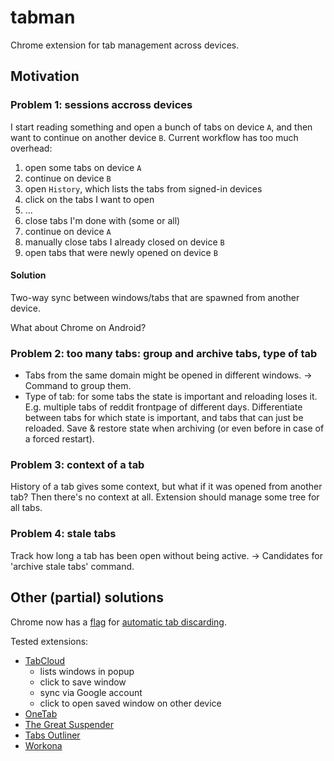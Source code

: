 # tabman
Chrome extension for tab management across devices.

## Motivation
### Problem 1: sessions accross devices
I start reading something and open a bunch of tabs on device `A`, and then want to continue on another device `B`.
Current workflow has too much overhead:

1. open some tabs on device `A`
2. continue on device `B`
  1. open `History`, which lists the tabs from signed-in devices
  2. click on the tabs I want to open
  3. ...
  4. close tabs I'm done with (some or all)
3. continue on device `A`
  1. manually close tabs I already closed on device `B`
  2. open tabs that were newly opened on device `B`

#### Solution
Two-way sync between windows/tabs that are spawned from another device.

What about Chrome on Android?

### Problem 2: too many tabs: group and archive tabs, type of tab
- Tabs from the same domain might be opened in different windows. -> Command to group them.
- Type of tab: for some tabs the state is important and reloading loses it. E.g. multiple tabs of reddit frontpage of different days. Differentiate between tabs for which state is important, and tabs that can just be reloaded. Save & restore state when archiving (or even before in case of a forced restart).

### Problem 3: context of a tab
History of a tab gives some context, but what if it was opened from another tab? Then there's no context at all.
Extension should manage some tree for all tabs.

### Problem 4: stale tabs
Track how long a tab has been open without being active. -> Candidates for 'archive stale tabs' command.

## Other (partial) solutions
Chrome now has a [flag](chrome://flags/#automatic-tab-discarding) for [automatic tab discarding](https://developers.google.com/web/updates/2015/09/tab-discarding).

Tested extensions:

- [TabCloud](https://chrome.google.com/webstore/detail/tabcloud/npecfdijgoblfcgagoijgmgejmcpnhof)
  - lists windows in popup
  - click to save window
  - sync via Google account
  - click to open saved window on other device
- [OneTab](http://www.one-tab.com/)
- [The Great Suspender](https://chrome.google.com/webstore/detail/the-great-suspender/klbibkeccnjlkjkiokjodocebajanakg)
- [Tabs Outliner](https://chrome.google.com/webstore/detail/tabs-outliner/eggkanocgddhmamlbiijnphhppkpkmkl)
- [Workona](https://workona.com/)
